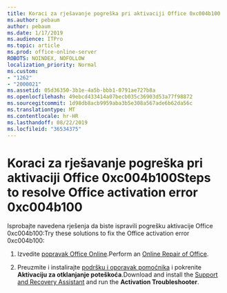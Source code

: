 ```yaml
---
title: Koraci za rješavanje pogreška pri aktivaciji Office 0xc004b100
ms.author: pebaum
author: pebaum
ms.date: 1/17/2019
ms.audience: ITPro
ms.topic: article
ms.prod: office-online-server
ROBOTS: NOINDEX, NOFOLLOW
localization_priority: Normal
ms.custom:
- "1262"
- "2000021"
ms.assetid: 05d36350-3b1e-4a5b-bbb1-0791ae727b8a
ms.openlocfilehash: 49ebcd433414a07becb035c36903d53a77f98872
ms.sourcegitcommit: 1d98db8acb9959aba3b5e308a567ade6b62da56c
ms.translationtype: MT
ms.contentlocale: hr-HR
ms.lasthandoff: 08/22/2019
ms.locfileid: "36534375"
---
```

# <a name="steps-to-resolve-office-activation-error-0xc004b100"></a><span data-ttu-id="3c3ae-102">Koraci za rješavanje pogreška pri aktivaciji Office 0xc004b100</span><span class="sxs-lookup"><span data-stu-id="3c3ae-102">Steps to resolve Office activation error 0xc004b100</span></span>

<span data-ttu-id="3c3ae-103">Isprobajte navedena rješenja da biste ispravili pogrešku aktivacije Office 0xc004b100:</span><span class="sxs-lookup"><span data-stu-id="3c3ae-103">Try these solutions to fix the Office activation error 0xc004b100:</span></span>
  
1. <span data-ttu-id="3c3ae-104">Izvedite [popravak Office Online](https://support.office.com/article/7821d4b6-7c1d-4205-aa0e-a6b40c5bb88b).</span><span class="sxs-lookup"><span data-stu-id="3c3ae-104">Perform an [Online Repair of Office](https://support.office.com/article/7821d4b6-7c1d-4205-aa0e-a6b40c5bb88b).</span></span>

2. <span data-ttu-id="3c3ae-105">Preuzmite i instalirajte [podršku i oporavak pomoćnika](https://aka.ms/SARA-OfficeActivation-Alchemy) i pokrenite **Aktivaciju za otklanjanje poteškoća**.</span><span class="sxs-lookup"><span data-stu-id="3c3ae-105">Download and install the [Support and Recovery Assistant](https://aka.ms/SARA-OfficeActivation-Alchemy) and run the **Activation Troubleshooter**.</span></span>
